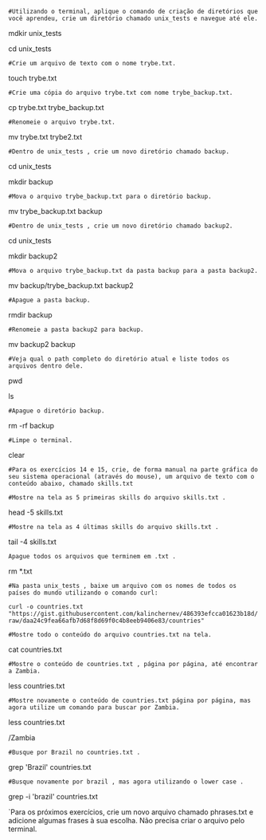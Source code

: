 `#Utilizando o terminal, aplique o comando de criação de diretórios que você aprendeu, crie um diretório chamado unix_tests e navegue até ele.`

mdkir unix_tests

cd unix_tests

`#Crie um arquivo de texto com o nome trybe.txt.`

touch trybe.txt

`#Crie uma cópia do arquivo trybe.txt com nome trybe_backup.txt.`

cp trybe.txt trybe_backup.txt

`#Renomeie o arquivo trybe.txt.`

mv trybe.txt trybe2.txt

`#Dentro de unix_tests , crie um novo diretório chamado backup.`

cd unix_tests

mkdir backup

`#Mova o arquivo trybe_backup.txt para o diretório backup.`

mv trybe_backup.txt backup

`#Dentro de unix_tests , crie um novo diretório chamado backup2.`

cd unix_tests

mkdir backup2

`#Mova o arquivo trybe_backup.txt da pasta backup para a pasta backup2.`

mv backup/trybe_backup.txt backup2

`#Apague a pasta backup.`

rmdir backup 

`#Renomeie a pasta backup2 para backup.`

mv backup2 backup

`#Veja qual o path completo do diretório atual e liste todos os arquivos dentro dele.`

pwd

ls

`#Apague o diretório backup.`

rm -rf backup

`#Limpe o terminal.`

clear

`#Para os exercícios 14 e 15, crie, de forma manual na parte gráfica do seu sistema operacional (através do mouse), um arquivo de texto com o conteúdo abaixo, chamado skills.txt`

`#Mostre na tela as 5 primeiras skills do arquivo skills.txt .`

head -5 skills.txt

`#Mostre na tela as 4 últimas skills do arquivo skills.txt .`

tail -4 skills.txt

`Apague todos os arquivos que terminem em .txt .`

rm *.txt

`#Na pasta unix_tests , baixe um arquivo com os nomes de todos os países do mundo utilizando o comando curl:`

`curl -o countries.txt "https://gist.githubusercontent.com/kalinchernev/486393efcca01623b18d/raw/daa24c9fea66afb7d68f8d69f0c4b8eeb9406e83/countries"`

`#Mostre todo o conteúdo do arquivo countries.txt na tela.`

cat countries.txt

`#Mostre o conteúdo de countries.txt , página por página, até encontrar a Zambia.`

less countries.txt

`#Mostre novamente o conteúdo de countries.txt página por página, mas agora utilize um comando para buscar por Zambia.`

less countries.txt

/Zambia

`#Busque por Brazil no countries.txt .`

grep 'Brazil' countries.txt

`#Busque novamente por brazil , mas agora utilizando o lower case .`

grep -i 'brazil' countries.txt

`Para os próximos exercícios, crie um novo arquivo chamado phrases.txt e adicione algumas frases à sua escolha. Não precisa criar o arquivo pelo terminal.




